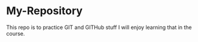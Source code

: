 # My-Repository
This repo is to practice GIT and GITHub stuff
I will enjoy learning that in the course.
